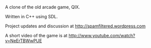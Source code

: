 A clone of the old arcade game, QIX.

Written in C++ using SDL.

Project updates and discussion at http://spamfiltered.wordpress.com

A short video of the game is at http://www.youtube.com/watch?v=NeErTBWwPUE